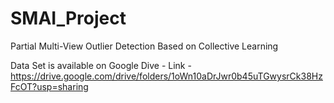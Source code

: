 # SMAI_Project
Partial Multi-View Outlier Detection Based on Collective Learning

Data Set is available on Google Dive -
Link - https://drive.google.com/drive/folders/1oWn10aDrJwr0b45uTGwysrCk38HzFcOT?usp=sharing
